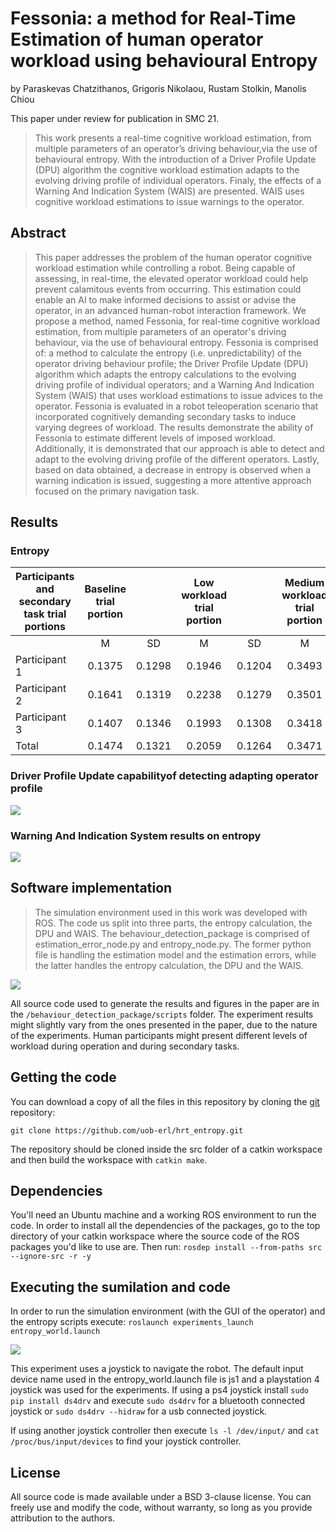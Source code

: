 # Fessonia: a method for Real-Time Estimation of human operator workload using behavioural Entropy

by Paraskevas Chatzithanos, Grigoris Nikolaou, Rustam Stolkin, Manolis Chiou

This paper under review for publication in SMC 21.

> This work presents a real-time cognitive  workload estimation, from multiple parameters of an operator’s driving behaviour,via the use of behavioural entropy. With the introduction of a Driver Profile Update (DPU) algorithm the cognitive workload estimation adapts to the evolving driving profile of individual operators.
Finaly, the effects of a Warning And Indication System (WAIS) are presented. WAIS uses cognitive workload estimations to issue warnings to the operator.


## Abstract

> This paper addresses the problem of the human operator cognitive workload estimation while controlling a robot. Being capable of assessing, in real-time, the elevated operator workload could help prevent calamitous events from occurring. This estimation could enable an AI to make informed decisions to assist or advise the operator, in an advanced human-robot interaction framework. We propose a method, named Fessonia, for real-time cognitive workload estimation, from multiple parameters of an operator's driving behaviour, via the use of behavioural entropy. Fessonia is comprised of: a method to calculate the entropy (i.e. unpredictability) of the operator driving behaviour profile; the Driver Profile Update (DPU) algorithm which adapts the entropy calculations to the evolving driving profile of individual operators; and a Warning And Indication System (WAIS) that uses workload estimations to issue advices to the operator. Fessonia is evaluated in a robot teleoperation scenario that incorporated cognitively demanding secondary tasks to induce varying degrees of workload. The results demonstrate the ability of Fessonia to estimate different levels of imposed workload. Additionally, it is demonstrated that our approach is able to detect and adapt to the evolving driving profile of the different operators. Lastly, based on data obtained, a decrease in entropy is observed when a warning indication is issued, suggesting a more attentive approach focused on the primary navigation task.

## Results
### Entropy
| Participants and secondary task trial portions | Baseline trial portion |        | Low workload trial portion |        | Medium workload trial portion |        | High workload trial portion |        |
|------------------------------------------------|:----------------------:|:------:|:--------------------------:|:------:|:-----------------------------:|:------:|:---------------------------:|:------:|
|                                                |            M           |   SD   |              M             |   SD   |               M               |   SD   |              M              |   SD   |
| Participant 1                                  |         0.1375         | 0.1298 |           0.1946           | 0.1204 |             0.3493            | 0.1184 |            0.4441           | 0.1051 |
| Participant 2                                  |         0.1641         | 0.1319 |           0.2238           | 0.1279 |             0.3501            | 0.1201 |            0.4918           | 0.1174 |
| Participant 3                                  |         0.1407         | 0.1346 |           0.1993           | 0.1308 |             0.3418            | 0.1247 |            0.4248           | 0.1091 |
| Total                                          |         0.1474         | 0.1321 |           0.2059           | 0.1264 |             0.3471            | 0.1211 |            0.4546           | 0.1105 |

### Driver Profile Update capabilityof detecting adapting operator profile 
![](images/DPU.png)

### Warning And Indication System results on entropy
![](images/indicator2.png)

## Software implementation

> The simulation environment used in this work was developed with ROS. The code us split into three parts, the entropy calculation, the DPU and WAIS. The behaviour_detection_package is comprised of estimation_error_node.py and entropy_node.py. The former python file is handling the estimation model and the estimation errors, while the latter handles the entropy calculation, the DPU and the WAIS.

![](images/my_diagram2v4.png)

All source code used to generate the results and figures in the paper are in
the `/behaviour_detection_package/scripts` folder. The experiment results might slightly vary from the ones presented in the paper, due to the nature of the experiments. Human participants might present different levels of workload during operation and during secondary tasks.


## Getting the code

You can download a copy of all the files in this repository by cloning the
[git](https://github.com/uob-erl/hrt_entropy.git) repository:

    git clone https://github.com/uob-erl/hrt_entropy.git

The repository should be cloned inside the src folder of a catkin workspace and then build the workspace with `catkin make`.


## Dependencies

You'll need an Ubuntu machine and a working ROS environment to run the code.
In order to install all the dependencies of the packages, go to the top directory of your catkin workspace where the source code of the ROS packages you'd like to use are. Then run:
`rosdep install --from-paths src --ignore-src -r -y
`


## Executing the sumilation and code

In order to run the simulation environment (with the GUI of the operator) and the entropy scripts execute:
`roslaunch experiments_launch entropy_world.launch`
 
![](images/guiv2.png)


This experiment uses a joystick to navigate the robot. The default input device name used in the entropy_world.launch file is js1 and a playstation 4 joystick was used for the experiments. If using a ps4 joystick install 
`sudo pip install ds4drv` and execute `sudo ds4drv` for a bluetooth connected joystick or `sudo ds4drv --hidraw` for a usb connected joystick.

If using another joystick controller then execute `ls -l /dev/input/` and 
`cat /proc/bus/input/devices` to find your joystick controller.


## License

All source code is made available under a BSD 3-clause license. You can freely use and modify the code, without warranty, so long as you provide attribution to the authors.
